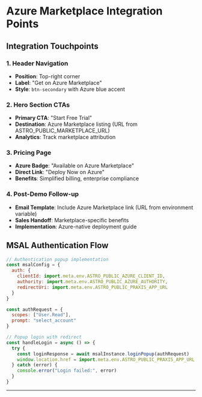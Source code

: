 # Azure Marketplace Integration Points

## Integration Touchpoints

### 1. Header Navigation
- **Position**: Top-right corner
- **Label**: "Get on Azure Marketplace"
- **Style**: `btn-secondary` with Azure blue accent

### 2. Hero Section CTAs
- **Primary CTA**: "Start Free Trial"
- **Destination**: Azure Marketplace listing (URL from ASTRO_PUBLIC_MARKETPLACE_URL)
- **Analytics**: Track marketplace attribution

### 3. Pricing Page
- **Azure Badge**: "Available on Azure Marketplace" 
- **Direct Link**: "Deploy Now on Azure"
- **Benefits**: Simplified billing, enterprise compliance

### 4. Post-Demo Follow-up
- **Email Template**: Include Azure Marketplace link (URL from environment variable)
- **Sales Handoff**: Marketplace-specific benefits
- **Implementation**: Azure-native deployment guide

## MSAL Authentication Flow

```javascript
// Authentication popup implementation
const msalConfig = {
  auth: {
    clientId: import.meta.env.ASTRO_PUBLIC_AZURE_CLIENT_ID,
    authority: import.meta.env.ASTRO_PUBLIC_AZURE_AUTHORITY,
    redirectUri: import.meta.env.ASTRO_PUBLIC_PRAXIS_APP_URL
  }
}

const authRequest = {
  scopes: ["User.Read"],
  prompt: "select_account"
}

// Popup login with redirect
const handleLogin = async () => {
  try {
    const loginResponse = await msalInstance.loginPopup(authRequest)
    window.location.href = import.meta.env.ASTRO_PUBLIC_PRAXIS_APP_URL
  } catch (error) {
    console.error("Login failed:", error)
  }
}
```

---
